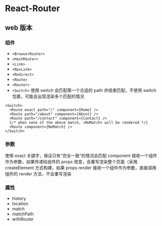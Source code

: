 # React-Router

## web 版本

### 组件

- `<BrowserRouter>`
- `<HashRouter>`
- `<Link>`
- `<NavLink>`
- `<Redirect>`
- `<Route>`
- `<Router>`
- `<Switch>`
  使用 switch 会匹配第一个合适的 path 并结束匹配，不使用 switch 包裹，可能会出现渲染多个匹配的情况

```
<Switch>
  <Route exact path="/" component={Home} />
  <Route path="/about" component={About} />
  <Route path="/contact" component={Contact} />
  {/* when none of the above match, <NoMatch> will be rendered */}
  <Route component={NoMatch} />
</Switch>
```

### 参数
使用 exact 关键字，保证只有“完全一致”的情况会匹配
component 接收一个组件作为参数，如果传递给组件的 props 改变，会重写渲染整个页面（采用 createElement 方式构建，如果 props
render 接收一个组件作为参数，直接调用组件的 render 方法，不会重写渲染

### 属性

- history
- location
- match
- matchPath
- withRouter
